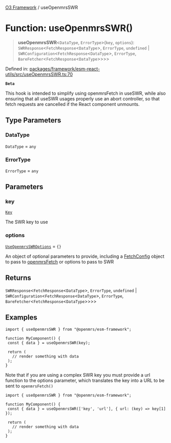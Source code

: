[O3 Framework](../API.md) / useOpenmrsSWR

# Function: useOpenmrsSWR()

> **useOpenmrsSWR**\<`DataType`, `ErrorType`\>(`key`, `options`): `SWRResponse`\<`FetchResponse`\<`DataType`\>, `ErrorType`, `undefined` \| `SWRConfiguration`\<`FetchResponse`\<`DataType`\>, `ErrorType`, `BareFetcher`\<`FetchResponse`\<`DataType`\>\>\>\>

Defined in: [packages/framework/esm-react-utils/src/useOpenmrsSWR.ts:70](https://github.com/its-kios09/openmrs-esm-core/blob/main/packages/framework/esm-react-utils/src/useOpenmrsSWR.ts#L70)

**`Beta`**

This hook is intended to simplify using openmrsFetch in useSWR, while also ensuring that
all useSWR usages properly use an abort controller, so that fetch requests are cancelled
if the React component unmounts.

## Type Parameters

### DataType

`DataType` = `any`

### ErrorType

`ErrorType` = `any`

## Parameters

### key

[`Key`](../type-aliases/Key.md)

The SWR key to use

### options

[`UseOpenmrsSWROptions`](../type-aliases/UseOpenmrsSWROptions.md) = `{}`

An object of optional parameters to provide, including a [FetchConfig](../interfaces/FetchConfig.md) object
  to pass to [openmrsFetch](openmrsFetch.md) or options to pass to SWR

## Returns

`SWRResponse`\<`FetchResponse`\<`DataType`\>, `ErrorType`, `undefined` \| `SWRConfiguration`\<`FetchResponse`\<`DataType`\>, `ErrorType`, `BareFetcher`\<`FetchResponse`\<`DataType`\>\>\>\>

## Examples

```tsx
import { useOpenmrsSWR } from "@openmrs/esm-framework";

function MyComponent() {
 const { data } = useOpenmrsSWR(key);

 return (
   // render something with data
 );
}
```

Note that if you are using a complex SWR key you must provide a url function to the options parameter,
which translates the key into a URL to be sent to `openmrsFetch()`

```tsx
import { useOpenmrsSWR } from "@openmrs/esm-framework";

function MyComponent() {
 const { data } = useOpenmrsSWR(['key', 'url'], { url: (key) => key[1] });

 return (
   // render something with data
 );
}
```
